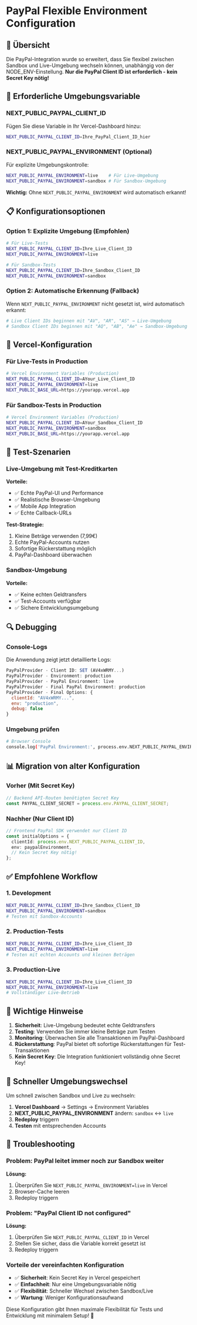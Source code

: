 # PayPal Flexible Environment Configuration

## 🎯 Übersicht

Die PayPal-Integration wurde so erweitert, dass Sie flexibel zwischen Sandbox und Live-Umgebung wechseln können, unabhängig von der NODE_ENV-Einstellung. **Nur die PayPal Client ID ist erforderlich - kein Secret Key nötig!**

## 🔧 Erforderliche Umgebungsvariable

### NEXT_PUBLIC_PAYPAL_CLIENT_ID
Fügen Sie diese Variable in Ihr Vercel-Dashboard hinzu:

```bash
NEXT_PUBLIC_PAYPAL_CLIENT_ID=Ihre_PayPal_Client_ID_hier
```

### NEXT_PUBLIC_PAYPAL_ENVIRONMENT (Optional)
Für explizite Umgebungskontrolle:

```bash
NEXT_PUBLIC_PAYPAL_ENVIRONMENT=live    # Für Live-Umgebung
NEXT_PUBLIC_PAYPAL_ENVIRONMENT=sandbox # Für Sandbox-Umgebung
```

**Wichtig:** Ohne `NEXT_PUBLIC_PAYPAL_ENVIRONMENT` wird automatisch erkannt!

## 📋 Konfigurationsoptionen

### Option 1: Explizite Umgebung (Empfohlen)

```bash
# Für Live-Tests
NEXT_PUBLIC_PAYPAL_CLIENT_ID=Ihre_Live_Client_ID
NEXT_PUBLIC_PAYPAL_ENVIRONMENT=live

# Für Sandbox-Tests  
NEXT_PUBLIC_PAYPAL_CLIENT_ID=Ihre_Sandbox_Client_ID
NEXT_PUBLIC_PAYPAL_ENVIRONMENT=sandbox
```

### Option 2: Automatische Erkennung (Fallback)

Wenn `NEXT_PUBLIC_PAYPAL_ENVIRONMENT` nicht gesetzt ist, wird automatisch erkannt:

```bash
# Live Client IDs beginnen mit "AV", "AR", "AS" → Live-Umgebung
# Sandbox Client IDs beginnen mit "AQ", "AB", "Ae" → Sandbox-Umgebung
```

## 🚀 Vercel-Konfiguration

### Für Live-Tests in Production

```bash
# Vercel Environment Variables (Production)
NEXT_PUBLIC_PAYPAL_CLIENT_ID=AYour_Live_Client_ID
NEXT_PUBLIC_PAYPAL_ENVIRONMENT=live
NEXT_PUBLIC_BASE_URL=https://yourapp.vercel.app
```

### Für Sandbox-Tests in Production

```bash
# Vercel Environment Variables (Production)
NEXT_PUBLIC_PAYPAL_CLIENT_ID=AYour_Sandbox_Client_ID
NEXT_PUBLIC_PAYPAL_ENVIRONMENT=sandbox
NEXT_PUBLIC_BASE_URL=https://yourapp.vercel.app
```

## 🧪 Test-Szenarien

### Live-Umgebung mit Test-Kreditkarten

**Vorteile:**
- ✅ Echte PayPal-UI und Performance
- ✅ Realistische Browser-Umgebung
- ✅ Mobile App Integration
- ✅ Echte Callback-URLs

**Test-Strategie:**
1. Kleine Beträge verwenden (7,99€)
2. Echte PayPal-Accounts nutzen
3. Sofortige Rückerstattung möglich
4. PayPal-Dashboard überwachen

### Sandbox-Umgebung

**Vorteile:**
- ✅ Keine echten Geldtransfers
- ✅ Test-Accounts verfügbar
- ✅ Sichere Entwicklungsumgebung

## 🔍 Debugging

### Console-Logs

Die Anwendung zeigt jetzt detaillierte Logs:

```javascript
PayPalProvider - Client ID: SET (AV4xWRMY...)
PayPalProvider - Environment: production
PayPalProvider - PayPal Environment: live
PayPalProvider - Final PayPal Environment: production
PayPalProvider - Final Options: {
  clientId: "AV4xWRMY...",
  env: "production",
  debug: false
}
```

### Umgebung prüfen

```bash
# Browser Console
console.log('PayPal Environment:', process.env.NEXT_PUBLIC_PAYPAL_ENVIRONMENT);
```

## 📊 Migration von alter Konfiguration

### Vorher (Mit Secret Key)
```typescript
// Backend API-Routen benötigten Secret Key
const PAYPAL_CLIENT_SECRET = process.env.PAYPAL_CLIENT_SECRET;
```

### Nachher (Nur Client ID)
```typescript
// Frontend PayPal SDK verwendet nur Client ID
const initialOptions = {
  clientId: process.env.NEXT_PUBLIC_PAYPAL_CLIENT_ID,
  env: paypalEnvironment,
  // Kein Secret Key nötig!
};
```

## ✅ Empfohlene Workflow

### 1. Development
```bash
NEXT_PUBLIC_PAYPAL_CLIENT_ID=Ihre_Sandbox_Client_ID
NEXT_PUBLIC_PAYPAL_ENVIRONMENT=sandbox
# Testen mit Sandbox-Accounts
```

### 2. Production-Tests
```bash
NEXT_PUBLIC_PAYPAL_CLIENT_ID=Ihre_Live_Client_ID
NEXT_PUBLIC_PAYPAL_ENVIRONMENT=live
# Testen mit echten Accounts und kleinen Beträgen
```

### 3. Production-Live
```bash
NEXT_PUBLIC_PAYPAL_CLIENT_ID=Ihre_Live_Client_ID
NEXT_PUBLIC_PAYPAL_ENVIRONMENT=live
# Vollständiger Live-Betrieb
```

## 🚨 Wichtige Hinweise

1. **Sicherheit**: Live-Umgebung bedeutet echte Geldtransfers
2. **Testing**: Verwenden Sie immer kleine Beträge zum Testen
3. **Monitoring**: Überwachen Sie alle Transaktionen im PayPal-Dashboard
4. **Rückerstattung**: PayPal bietet oft sofortige Rückerstattungen für Test-Transaktionen
5. **Kein Secret Key**: Die Integration funktioniert vollständig ohne Secret Key!

## 🔄 Schneller Umgebungswechsel

Um schnell zwischen Sandbox und Live zu wechseln:

1. **Vercel Dashboard** → Settings → Environment Variables
2. **NEXT_PUBLIC_PAYPAL_ENVIRONMENT** ändern: `sandbox` ↔ `live`
3. **Redeploy** triggern
4. **Testen** mit entsprechenden Accounts

## 🔧 Troubleshooting

### Problem: PayPal leitet immer noch zur Sandbox weiter

**Lösung:**
1. Überprüfen Sie `NEXT_PUBLIC_PAYPAL_ENVIRONMENT=live` in Vercel
2. Browser-Cache leeren
3. Redeploy triggern

### Problem: "PayPal Client ID not configured"

**Lösung:**
1. Überprüfen Sie `NEXT_PUBLIC_PAYPAL_CLIENT_ID` in Vercel
2. Stellen Sie sicher, dass die Variable korrekt gesetzt ist
3. Redeploy triggern

### Vorteile der vereinfachten Konfiguration

- ✅ **Sicherheit**: Kein Secret Key in Vercel gespeichert
- ✅ **Einfachheit**: Nur eine Umgebungsvariable nötig
- ✅ **Flexibilität**: Schneller Wechsel zwischen Sandbox/Live
- ✅ **Wartung**: Weniger Konfigurationsaufwand

Diese Konfiguration gibt Ihnen maximale Flexibilität für Tests und Entwicklung mit minimalem Setup! 🎉
